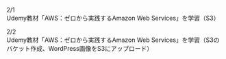 2/1<br>
Udemy教材「AWS：ゼロから実践するAmazon Web Services」を学習（S3）<br>

2/2<br>
Udemy教材「AWS：ゼロから実践するAmazon Web Services」を学習（S3のバケット作成、WordPress画像をS3にアップロード）<br>